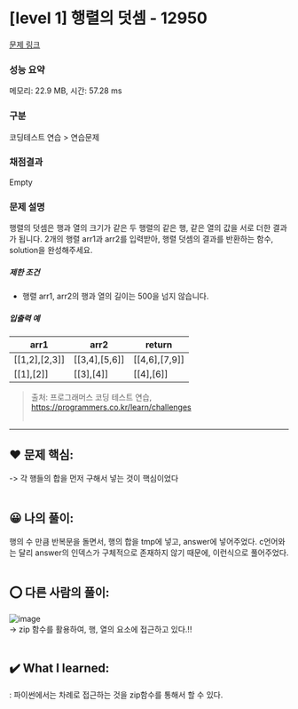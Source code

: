 # [level 1] 행렬의 덧셈 - 12950 

[문제 링크](https://school.programmers.co.kr/learn/courses/30/lessons/12950) 

### 성능 요약

메모리: 22.9 MB, 시간: 57.28 ms

### 구분

코딩테스트 연습 > 연습문제

### 채점결과

Empty

### 문제 설명

<p>행렬의 덧셈은 행과 열의 크기가 같은 두 행렬의 같은 행, 같은 열의 값을 서로 더한 결과가 됩니다. 2개의 행렬 arr1과 arr2를 입력받아, 행렬 덧셈의 결과를 반환하는 함수, solution을 완성해주세요.</p>

<h5>제한 조건</h5>

<ul>
<li>행렬 arr1, arr2의 행과 열의 길이는 500을 넘지 않습니다.</li>
</ul>

<h5>입출력 예</h5>
<table class="table">
        <thead><tr>
<th>arr1</th>
<th>arr2</th>
<th>return</th>
</tr>
</thead>
        <tbody><tr>
<td>[[1,2],[2,3]]</td>
<td>[[3,4],[5,6]]</td>
<td>[[4,6],[7,9]]</td>
</tr>
<tr>
<td>[[1],[2]]</td>
<td>[[3],[4]]</td>
<td>[[4],[6]]</td>
</tr>
</tbody>
      </table>

> 출처: 프로그래머스 코딩 테스트 연습, https://programmers.co.kr/learn/challenges  <br><br>

<hr>

## ❤️ 문제 핵심: <br>
-> 각 행들의 합을 먼저 구해서 넣는 것이 핵심이었다<br><br>

## 😀 나의 풀이: <br>
행의 수 만큼 반복문을 돌면서, 행의 합을 tmp에 넣고, answer에 넣어주었다. c언어와는 달리 answer의 인덱스가 구체적으로 존재하지 않기 때문에, 이런식으로 풀어주었다. <br><br>

## ⭕ 다른 사람의 풀이: <br>
![image](https://github.com/An-jisu/Algorithm/assets/70849122/d9557381-02f1-45e4-8fb3-2d55a064ac71) <br>
-> zip 함수를 활용하여, 행, 열의 요소에 접근하고 있다.!! <br><br>

## ✔️ What I learned: <br>
: 파이썬에서는 차례로 접근하는 것을 zip함수를 통해서 할 수 있다.
